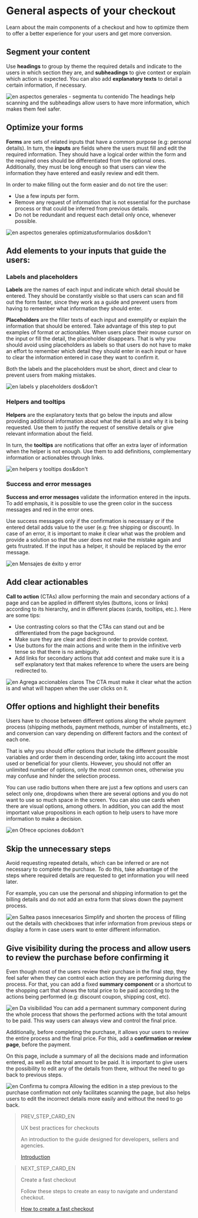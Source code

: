 # General aspects of your checkout 

Learn about the main components of a checkout and how to optimize them to offer a better experience for your users and get more conversion.

## Segment your content

Use **headings** to group by theme the required details and indicate to the users in which section they are, and **subheadings** to give context or explain which action is expected. You can also add **explanatory texts** to detail a certain information, if necessary.

![en aspectos generales - segmenta tu contenido](/images/best-practices-guide/EngAspectosGeneralesSegmentaTuContenido.png)
The headings help scanning and the subheadings allow users to have more information, which makes them feel safer.

## Optimize your forms

**Forms** are sets of related inputs that have a common purpose (e.g: personal details). In turn, the **inputs** are fields where the users must fill and edit the required information. They should have a logical order within the form and the required ones should be differentiated from the optional ones. Additionally, they must be long enough so that users can view the information they have entered and easily review and edit them.

In order to make filling out the form easier and do not tire the user: 

* Use a few inputs per form.
* Remove any request of information that is not essential for the purchase process or that could be inferred from previous details.
* Do not be redundant and request each detail only once, whenever possible. 

![en aspectos generales optimizatusformularios dos&don't](/images/best-practices-guide/EngAspectosGeneralesOptimizaTusFormulariosDoDont.png)

## Add elements to your inputs that guide the users: 

### Labels and placeholders

**Labels** are the names of each input and indicate which detail should be entered. They should be constantly visible so that users can scan and fill out the form faster, since they work as a guide and prevent users from having to remember what information they should enter. 

**Placeholders** are the filler texts of each input and exemplify or explain the information that should be entered. Take advantage of this step to put examples of format or actionables. When users place their mouse cursor on the input or fill the detail, the placeholder disappears. That is why you should avoid using placeholders as labels so that users do not have to make an effort to remember which detail they should enter in each input or have to clear the information entered in case they want to confirm it. 

Both the labels and the placeholders must be short, direct and clear to prevent users from making mistakes.

![en labels y placeholders dos&don't](/images/best-practices-guide/EngAspectosGeneralesLabelsPlaceholdersDoDont.png)

### Helpers and tooltips

**Helpers** are the explanatory texts that go below the inputs and allow providing additional information about what the detail is and why it is being requested. Use them to justify the request of sensitive details or give relevant information about the field.

In turn, the **tooltips** are notifications that offer an extra layer of information when the helper is not enough. Use them to add definitions, complementary information or actionables through links. 

![en helpers y tooltips dos&don't](/images/best-practices-guide/EngAspectosGeneralesHelpersTooltip.png)

### Success and error messages

**Success and error messages** validate the information entered in the inputs. To add emphasis, it is possible to use the green color in the success messages and red in the error ones. 

Use success messages only if the confirmation is necessary or if the entered detail adds value to the user (e.g: free shipping or discount). In case of an error, it is important to make it clear what was the problem and provide a solution so that the user does not make the mistake again and gets frustrated. If the input has a helper, it should be replaced by the error message. 

![en Mensajes de éxito y error](/images/best-practices-guide/EngAspectosGeneralesMsjErrorDoDont.png)

## Add clear actionables

**Call to action** (CTAs) allow performing the main and secondary actions of a page and can be applied in different styles (buttons, icons or links) according to its hierarchy, and in different places (cards, tooltips, etc.). Here are some tips:

* Use contrasting colors so that the CTAs can stand out and be differentiated from the page background. 
* Make sure they are clear and direct in order to provide context.
* Use buttons for the main actions and write them in the infinitive verb tense so that there is no ambiguity.
* Add links for secondary actions that add context and make sure it is a self explanatory text that makes reference to where the users are being redirected to. 

![en Agrega accionables claros](/images/best-practices-guide/EngAspectosGeneralesAccionablesClaros.png)
The CTA must make it clear what the action is and what will happen when the user clicks on it.

## Offer options and highlight their benefits

Users have to choose between different options along the whole payment process (shipping methods, payment methods, number of installments, etc.) and conversion can vary depending on different factors and the context of each one.

That is why you should offer options that include the different possible variables and order them in descending order, taking into account the most used or beneficial for your clients. However, you should not offer an unlimited number of options, only the most common ones, otherwise you may confuse and hinder the selection process. 

You can use radio buttons when there are just a few options and users can select only one, dropdowns when there are several options and you do not want to use so much space in the screen. You can also use cards when there are visual options, among others. In addition, you can add the most important value propositions in each option to help users to have more information to make a decision.

![en Ofrece opciones do&don't](/images/best-practices-guide/EngAspectosGeneralesOfreceOpcionesDoDont.png)

## Skip the unnecessary steps

Avoid requesting repeated details, which can be inferred or are not necessary to complete the purchase. To do this, take advantage of the steps where required details are requested to get information you will need later.

For example, you can use the personal and shipping information to get the billing details and do not add an extra form that slows down the payment process.

![en Saltea pasos innecesarios](/images/best-practices-guide/EngAspectosGeneralesSalteaPasosInnecesarios.png)
Simplify and shorten the process of filling out the details with checkboxes that infer information from previous steps or display a form in case users want to enter different information.

## Give visibility during the process and allow users to review the purchase before confirming it

Even though most of the users review their purchase in the final step, they feel safer when they can control each action they are performing during the process. For that, you can add a fixed **summary component** or a shortcut to the shopping cart that shows the total price to be paid according to the actions being performed (e.g: discount coupon, shipping cost, etc). 

![en Da visibilidad](/images/best-practices-guide/EngAspectosGeneralesVisibilidadDelProceso.png)
You can add a permanent summary component during the whole process that shows the performed actions with the total amount to be paid. This way users can always view and control the final price. 

Additionally, before completing the purchase, it allows your users to review the entire process and the final price. For this, add a **confirmation or review page**, before the payment.

On this page, include a summary of all the decisions made and information entered, as well as the total amount to be paid. It is important to give users the possibility to edit any of the details from there, without the need to go back to previous steps.

![en Confirma tu compra](/images/best-practices-guide/EngAspectosGeneralesConfirmaTuCompra.png)
Allowing the edition in a step previous to the purchase confirmation not only facilitates scanning the page, but also helps users to edit the incorrect details more easily and without the need to go back.

> PREV_STEP_CARD_EN
>
> UX best practices for checkouts
>
> An introduction to the guide designed for developers, sellers and agencies.
>
> [Introduction](https://www.mercadopago[FAKER][URL][DOMAIN]/developers/en/guides/resources/best-practices-guide/introduction)

> NEXT_STEP_CARD_EN
>
> Create a fast checkout
>
> Follow these steps to create an easy to navigate and understand checkout.
>
> [How to create a fast checkout](https://www.mercadopago[FAKER][URL][DOMAIN]/developers/en/guides/resources/best-practices-guide/create-a-fast-checkout)

